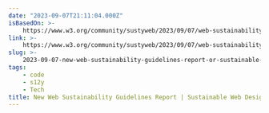 ```yaml
---
date: "2023-09-07T21:11:04.000Z"
isBasedOn: >-
    https://www.w3.org/community/sustyweb/2023/09/07/web-sustainability-guidelines/
link: >-
    https://www.w3.org/community/sustyweb/2023/09/07/web-sustainability-guidelines/
slug: >-
    2023-09-07-new-web-sustainability-guidelines-report-or-sustainable-web-design-community
tags:
    - code
    - s12y
    - Tech
title: New Web Sustainability Guidelines Report | Sustainable Web Design Community
---
```

